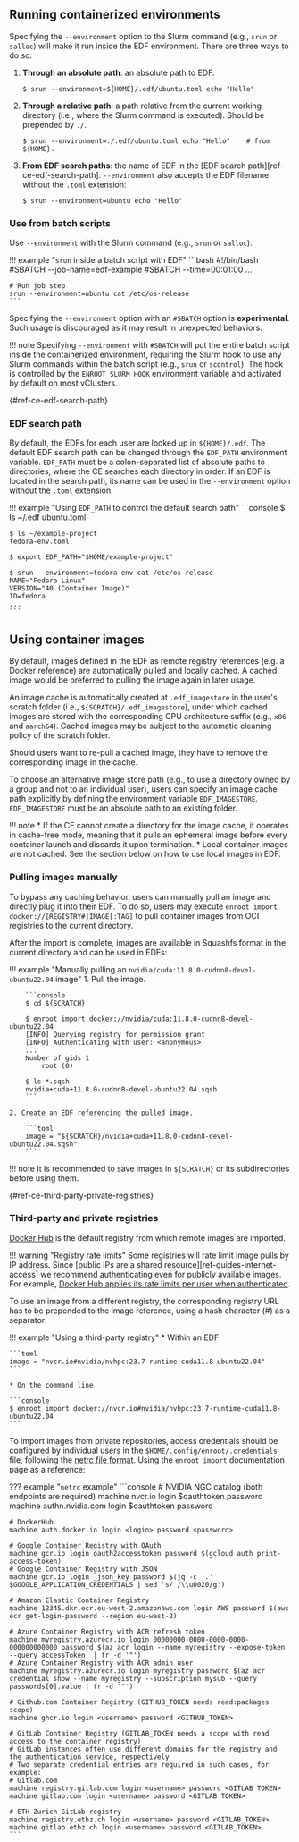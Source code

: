 ## Running containerized environments

Specifying the `--environment` option to the Slurm command (e.g., `srun` or `salloc`) will make it run inside the EDF environment.
There are three ways to do so:

 1. **Through an absolute path**: an absolute path to EDF. 

    ```console
    $ srun --environment=${HOME}/.edf/ubuntu.toml echo "Hello"
    ```

 2. **Through a relative path**: a path relative from the current working directory (i.e., where the Slurm command is executed). Should be prepended by `./`.

    ```console
    $ srun --environment=./.edf/ubuntu.toml echo "Hello"    # from ${HOME}. 
    ```

 3. **From EDF search paths**: the name of EDF in the [EDF search path][ref-ce-edf-search-path]. `--environment` also accepts the EDF filename without the `.toml` extension:

    ```console 
    $ srun --environment=ubuntu echo "Hello" 
    ```

### Use from batch scripts

Use `--environment` with the Slurm command (e.g., `srun` or `salloc`):

!!! example "`srun` inside a batch script with EDF"
    ```bash
    #!/bin/bash
    #SBATCH --job-name=edf-example
    #SBATCH --time=00:01:00
    ...

    # Run job step
    srun --environment=ubuntu cat /etc/os-release
    ```

Specifying the `--environment` option with an `#SBATCH` option is **experimental**. 
Such usage is discouraged as it may result in unexpected behaviors.

!!! note
    Specifying `--environment` with `#SBATCH` will put the entire batch script inside the containerized environment, requiring the Slurm hook to use any Slurm commands within the batch script (e.g., `srun` or `scontrol`). 
    The hook is controlled by the `ENROOT_SLURM_HOOK` environment variable and activated by default on most vClusters.

[](){#ref-ce-edf-search-path}
### EDF search path

By default, the EDFs for each user are looked up in `${HOME}/.edf`.
The default EDF search path can be changed through the `EDF_PATH` environment variable.
`EDF_PATH` must be a colon-separated list of absolute paths to directories, where the CE searches each directory in order.
If an EDF is located in the search path, its name can be used in the `--environment` option without the `.toml` extension.

!!! example "Using `EDF_PATH` to control the default search path"
    ```console
    $ ls ~/.edf
    ubuntu.toml

    $ ls ~/example-project
    fedora-env.toml

    $ export EDF_PATH="$HOME/example-project"

    $ srun --environment=fedora-env cat /etc/os-release
    NAME="Fedora Linux"
    VERSION="40 (Container Image)"
    ID=fedora
    ...
    ```

## Using container images 

By default, images defined in the EDF as remote registry references (e.g. a Docker reference) are automatically pulled and locally cached.
A cached image would be preferred to pulling the image again in later usage.

An image cache is automatically created at `.edf_imagestore` in the user's scratch folder (i.e., `${SCRATCH}/.edf_imagestore`), under which cached images are stored with the corresponding CPU architecture suffix (e.g., `x86` and `aarch64`).
Cached images may be subject to the automatic cleaning policy of the scratch folder.
 
Should users want to re-pull a cached image, they have to remove the corresponding image in the cache.

To choose an alternative image store path (e.g., to use a directory owned by a group and not to an individual user), users can specify an image cache path explicitly by defining the environment variable `EDF_IMAGESTORE`.
 `EDF_IMAGESTORE` must be an absolute path to an existing folder.

!!! note
    * If the CE cannot create a directory for the image cache, it operates in cache-free mode, meaning that it pulls an ephemeral image before every container launch and discards it upon termination.
    * Local container images are not cached. See the section below on how to use local images in EDF.

### Pulling images manually

To bypass any caching behavior, users can manually pull an image and directly plug it into their EDF.
To do so, users may execute `enroot import docker://[REGISTRY#]IMAGE[:TAG]` to pull container images from OCI registries to the current directory.

After the import is complete, images are available in Squashfs format in the current directory and can be used in EDFs:

!!! example "Manually pulling an `nvidia/cuda:11.8.0-cudnn8-devel-ubuntu22.04` image"
    1. Pull the image.

        ```console
        $ cd ${SCRATCH}

        $ enroot import docker://nvidia/cuda:11.8.0-cudnn8-devel-ubuntu22.04
        [INFO] Querying registry for permission grant
        [INFO] Authenticating with user: <anonymous>
        ...
        Number of gids 1
            root (0)

        $ ls *.sqsh
        nvidia+cuda+11.8.0-cudnn8-devel-ubuntu22.04.sqsh
        ```

    2. Create an EDF referencing the pulled image.

        ```toml
        image = "${SCRATCH}/nvidia+cuda+11.8.0-cudnn8-devel-ubuntu22.04.sqsh"
        ```

!!! note
    It is recommended to save images in `${SCRATCH}` or its subdirectories before using them.

[](){#ref-ce-third-party-private-registries}
### Third-party and private registries

[Docker Hub](https://hub.docker.com/) is the default registry from which remote images are imported.

!!! warning "Registry rate limits"
    Some registries will rate limit image pulls by IP address.
    Since [public IPs are a shared resource][ref-guides-internet-access] we recommend authenticating even for publicly available images.
    For example, [Docker Hub applies its rate limits per user when authenticated](https://docs.docker.com/docker-hub/usage/).

To use an image from a different registry, the corresponding registry URL has to be prepended to the image reference, using a hash character (#) as a separator:

!!! example "Using a third-party registry"
    * Within an EDF

    ```toml
    image = "nvcr.io#nvidia/nvhpc:23.7-runtime-cuda11.8-ubuntu22.04"
    ```

    * On the command line

    ```console
    $ enroot import docker://nvcr.io#nvidia/nvhpc:23.7-runtime-cuda11.8-ubuntu22.04
    ```

To import images from private repositories, access credentials should be configured by individual users in the `$HOME/.config/enroot/.credentials` file, following the [netrc file format](https://everything.curl.dev/usingcurl/netrc).
Using the `enroot import` documentation page as a reference:

??? example "`netrc` example"
    ```console
    # NVIDIA NGC catalog (both endpoints are required)
    machine nvcr.io login $oauthtoken password <token>
    machine authn.nvidia.com login $oauthtoken password <token>

    # DockerHub
    machine auth.docker.io login <login> password <password>

    # Google Container Registry with OAuth
    machine gcr.io login oauth2accesstoken password $(gcloud auth print-access-token)
    # Google Container Registry with JSON
    machine gcr.io login _json_key password $(jq -c '.' $GOOGLE_APPLICATION_CREDENTIALS | sed 's/ /\\u0020/g')

    # Amazon Elastic Container Registry
    machine 12345.dkr.ecr.eu-west-2.amazonaws.com login AWS password $(aws ecr get-login-password --region eu-west-2)

    # Azure Container Registry with ACR refresh token
    machine myregistry.azurecr.io login 00000000-0000-0000-0000-000000000000 password $(az acr login --name myregistry --expose-token --query accessToken  | tr -d '"')
    # Azure Container Registry with ACR admin user
    machine myregistry.azurecr.io login myregistry password $(az acr credential show --name myregistry --subscription mysub --query passwords[0].value | tr -d '"')

    # Github.com Container Registry (GITHUB_TOKEN needs read:packages scope)
    machine ghcr.io login <username> password <GITHUB_TOKEN>

    # GitLab Container Registry (GITLAB_TOKEN needs a scope with read access to the container registry)
    # GitLab instances often use different domains for the registry and the authentication service, respectively
    # Two separate credential entries are required in such cases, for example:
    # Gitlab.com
    machine registry.gitlab.com login <username> password <GITLAB TOKEN>
    machine gitlab.com login <username> password <GITLAB TOKEN>

    # ETH Zurich GitLab registry
    machine registry.ethz.ch login <username> password <GITLAB_TOKEN>
    machine gitlab.ethz.ch login <username> password <GITLAB_TOKEN>  
    ```
